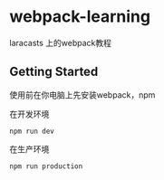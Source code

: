 # webpack-learning

laracasts 上的webpack教程
## Getting Started

使用前在你电脑上先安装webpack，npm

在开发环境
```shell
npm run dev
```

在生产环境
```shell
npm run production
```